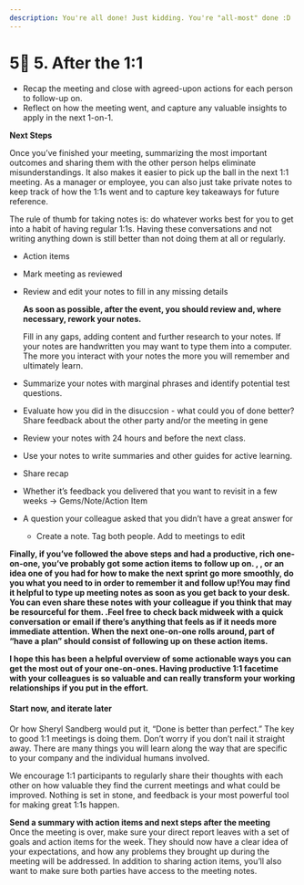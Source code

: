 ```yaml
---
description: You're all done! Just kidding. You're "all-most" done :D
---
```


# 5⃣ 5. After the 1:1

* Recap the meeting and close with agreed-upon actions for each person to follow-up on.
* Reflect on how the meeting went, and capture any valuable insights to apply in the next 1-on-1.

**Next Steps**

Once you’ve finished your meeting, summarizing the most important outcomes and sharing them with the other person helps eliminate misunderstandings. It also makes it easier to pick up the ball in the next 1:1 meeting. As a manager or employee, you can also just take private notes to keep track of how the 1:1s went and to capture key takeaways for future reference.

The rule of thumb for taking notes is: do whatever works best for you to get into a habit of having regular 1:1s. Having these conversations and not writing anything down is still better than not doing them at all or regularly.

* Action items
* Mark meeting as reviewed
*   Review and edit your notes to fill in any missing details

    **As soon as possible, after the event, you should review and, where necessary, rework your notes.**

    Fill in any gaps, adding content and further research to your notes.  If your notes are handwritten you may want to type them into a computer. The more you interact with your notes the more you will remember and ultimately learn.
* Summarize your notes with marginal phrases and identify potential test questions.
* Evaluate how you did in the disuccsion - what could you of done better? Share feedback about the other party and/or the meeting in gene
* Review your notes with 24 hours and before the next class.
* Use your notes to write summaries and other guides for active learning.
* Share recap
* Whether it’s feedback you delivered that you want to revisit in a few weeks → Gems/Note/Action Item
* A question your colleague asked that you didn’t have a great answer for
  * Create a note. Tag both people. Add to meetings to edit

**Finally, if you’ve followed the above steps and had a productive, rich one-on-one, you’ve probably got some action items to follow up on. , , or an idea one of you had for how to make the next sprint go more smoothly, do you what you need to in order to remember it and follow up!You may find it helpful to type up meeting notes as soon as you get back to your desk.  You can even share these notes with your colleague if you think that may be resourceful for them. .Feel free to check back midweek with a quick conversation or email if there’s anything that feels as if it needs more immediate attention. When the next one-on-one rolls around, part of “have a plan” should consist of following up on these action items.**

**I hope this has been a helpful overview of some actionable ways you can get the most out of your one-on-ones. Having productive 1:1 facetime with your colleagues is so valuable and can really transform your working relationships if you put in the effort.**

####

#### Start now, and iterate later

Or how Sheryl Sandberg would put it, “Done is better than perfect.” The key to good 1:1 meetings is doing them. Don’t worry if you don’t nail it straight away. There are many things you will learn along the way that are specific to your company and the individual humans involved.

We encourage 1:1 participants to regularly share their thoughts with each other on how valuable they find the current meetings and what could be improved. Nothing is set in stone, and feedback is your most powerful tool for making great 1:1s happen.



**Send a summary with action items and next steps after the meeting**\
Once the meeting is over, make sure your direct report leaves with a set of goals and action items for the week. They should now have a clear idea of your expectations, and how any problems they brought up during the meeting will be addressed. In addition to sharing action items, you’ll also want to make sure both parties have access to the meeting notes.
